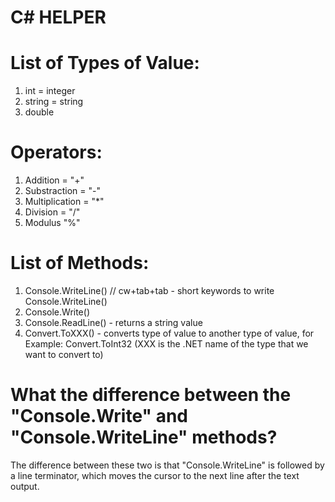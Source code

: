 # C# HELPER

# List of Types of Value:
1. int = integer
2. string = string
3. double

# Operators:
1. Addition = "+"
2. Substraction = "-"
3. Multiplication = "*"
4. Division = "/"
5. Modulus "%"

# List of Methods:
1. Console.WriteLine() // cw+tab+tab - short keywords to write Console.WriteLine()
2. Console.Write()
3. Console.ReadLine() - returns a string value
4. Convert.ToXXX() - converts type of value to another type of value, for Example: Convert.ToInt32 (XXX is the .NET name of the type that we want to convert to)

# What the difference between the "Console.Write" and "Console.WriteLine" methods?
The difference between these two is that "Console.WriteLine" is followed by a line terminator, which moves the cursor to the next line after the text output. 
